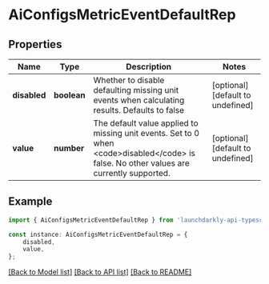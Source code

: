 # AiConfigsMetricEventDefaultRep


## Properties

Name | Type | Description | Notes
------------ | ------------- | ------------- | -------------
**disabled** | **boolean** | Whether to disable defaulting missing unit events when calculating results. Defaults to false | [optional] [default to undefined]
**value** | **number** | The default value applied to missing unit events. Set to 0 when &lt;code&gt;disabled&lt;/code&gt; is false. No other values are currently supported. | [optional] [default to undefined]

## Example

```typescript
import { AiConfigsMetricEventDefaultRep } from 'launchdarkly-api-typescript';

const instance: AiConfigsMetricEventDefaultRep = {
    disabled,
    value,
};
```

[[Back to Model list]](../README.md#documentation-for-models) [[Back to API list]](../README.md#documentation-for-api-endpoints) [[Back to README]](../README.md)
